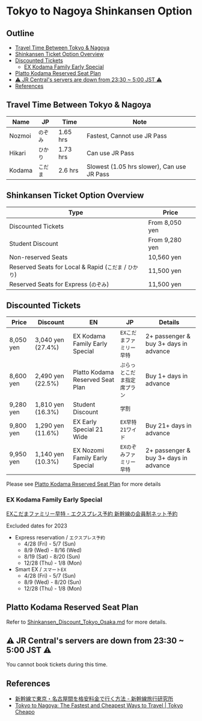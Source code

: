 # Tokyo to Nagoya Shinkansen Option


## Outline <!-- omit in toc -->

* [Travel Time Between Tokyo \& Nagoya](#travel-time-between-tokyo--nagoya)
* [Shinkansen Ticket Option Overview](#shinkansen-ticket-option-overview)
* [Discounted Tickets](#discounted-tickets)
  * [EX Kodama Family Early Special](#ex-kodama-family-early-special)
* [Platto Kodama Reserved Seat Plan](#platto-kodama-reserved-seat-plan)
* [⚠️ JR Central's servers are down from 23:30 ~ 5:00 JST ⚠️](#️-jr-centrals-servers-are-down-from-2330--500-jst-️)
* [References](#references)


## Travel Time Between Tokyo & Nagoya

| Name   | JP       | Time     | Note                                       |
| ------ | -------- | -------- | ------------------------------------------ |
| Nozmoi | `のぞみ` | 1.65 hrs | Fastest, Cannot use JR Pass                |
| Hikari | `ひかり` | 1.73 hrs | Can use JR Pass                            |
| Kodama | `こだま` | 2.6 hrs  | Slowest (1.05 hrs slower), Can use JR Pass |


## Shinkansen Ticket Option Overview

| Type                                                   | Price          |
| ------------------------------------------------------ | -------------- |
| Discounted Tickets                                     | From 8,050 yen |
| Student Discount                                       | From 9,280 yen |
| Non-reserved Seats                                     | 10,560 yen     |
| Reserved Seats for Local & Rapid (`こだま` / `ひかり`) | 11,500 yen     |
| Reserved Seats for Express (`のぞみ`)                  | 11,500 yen     |


## Discounted Tickets

| Price     | Discount          | EN                               | JP                           | Details                               |
| --------- | ----------------- | -------------------------------- | ---------------------------- | ------------------------------------- |
| 8,050 yen | 3,040 yen (27.4%) | EX Kodama Family Early Special   | `EXこだまファミリー早特`     | 2+ passenger & buy 3+ days in advance |
| 8,600 yen | 2,490 yen (22.5%) | Platto Kodama Reserved Seat Plan | `ぷらっとこだま指定席プラン` | Buy 1+ days in advance                |
| 9,280 yen | 1,810 yen (16.3%) | Student Discount                 | `学割`                       |                                       |
| 9,800 yen | 1,290 yen (11.6%) | EX Early Special 21 Wide         | `EX早特21ワイド`             | Buy 21+ days in advance               |
| 9,950 yen | 1,140 yen (10.3%) | EX Nozomi Family Early Special   | `EXのぞみファミリー早特`     | 2+ passenger & buy 3+ days in advance |

Please see [Platto Kodama Reserved Seat Plan](https://www.jrtours.co.jp/service/ad/kodama/?utm_source=forit&utm_medium=affiliate&utm_campaign=banner&fil=%7B%22pr%22%3A%7B%22y13754Z%22%3A%7B%22clk%22%3A%223c0a4157b9ad93669fb452342c5f6875%22%2C%22ym%22%3A%22202307%22%7D%7D%7D) for more details


### EX Kodama Family Early Special

[EXこだまファミリー早特 - エクスプレス予約 新幹線の会員制ネット予約](https://expy.jp/product/ex_kodamafamily_hayatoku/)

Excluded dates for 2023
* Express reservation / `エクスプレス予約`
  * 4/28 (Fri) - 5/7 (Sun)
  * 8/9 (Wed) - 8/16 (Wed)
  * 8/19 (Sat) - 8/20 (Sun)
  * 12/28 (Thu) - 1/8 (Mon)
* Smart EX / `スマートEX`
  * 4/28 (Fri) - 5/7 (Sun)
  * 8/9 (Wed) - 8/20 (Sun)
  * 12/28 (Thu) - 1/8 (Mon)


## Platto Kodama Reserved Seat Plan

Refer to [Shinkansen_Discount_Tokyo_Osaka.md](Shinkansen_Discount_Tokyo_Osaka.md) for more details.


## ⚠️ JR Central's servers are down from 23:30 ~ 5:00 JST ⚠️

You cannot book tickets during this time.


## References

* [新幹線で東京・名古屋間を格安料金で行く方法 - 新幹線旅行研究所](https://shinkansen.tabiris.com/tokyo_nagoya.html)
* [Tokyo to Nagoya: The Fastest and Cheapest Ways to Travel | Tokyo Cheapo](https://tokyocheapo.com/travel/tokyo-to-nagoya/)
